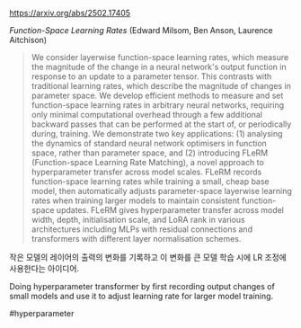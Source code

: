 https://arxiv.org/abs/2502.17405

*Function-Space Learning Rates* (Edward Milsom, Ben Anson, Laurence Aitchison)

> We consider layerwise function-space learning rates, which measure the magnitude of the change in a neural network's output function in response to an update to a parameter tensor. This contrasts with traditional learning rates, which describe the magnitude of changes in parameter space. We develop efficient methods to measure and set function-space learning rates in arbitrary neural networks, requiring only minimal computational overhead through a few additional backward passes that can be performed at the start of, or periodically during, training. We demonstrate two key applications: (1) analysing the dynamics of standard neural network optimisers in function space, rather than parameter space, and (2) introducing FLeRM (Function-space Learning Rate Matching), a novel approach to hyperparameter transfer across model scales. FLeRM records function-space learning rates while training a small, cheap base model, then automatically adjusts parameter-space layerwise learning rates when training larger models to maintain consistent function-space updates. FLeRM gives hyperparameter transfer across model width, depth, initialisation scale, and LoRA rank in various architectures including MLPs with residual connections and transformers with different layer normalisation schemes.

작은 모델의 레이어의 출력의 변화를 기록하고 이 변화를 큰 모델 학습 시에 LR 조정에 사용한다는 아이디어.

<english>
Doing hyperparameter transformer by first recording output changes of small models and use it to adjust learning rate for larger model training.
</english>

#hyperparameter 